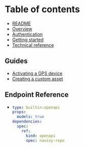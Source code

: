 # Table of contents

* [README](README.md)
* [Overview](overview.md)
* [Authentication](authentication.md)
* [Getting started](getting-started.md)
* [Technical reference](technical-reference.md)

## Guides

* [Activating a GPS device](guides/activating-a-gps-device.md)
* [Creating a custom asset](guides/creating-a-custom-asset.md)

## Endpoint Reference

* ```yaml
  type: builtin:openapi
  props:
    models: true
  dependencies:
    spec:
      ref:
        kind: openapi
        spec: navixy-repo
  ```
